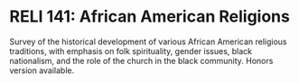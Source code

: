 # RELI 141: African American Religions

Survey of the historical development of various African American religious traditions, with emphasis on folk spirituality, gender issues, black nationalism, and the role of the church in the black community. Honors version available.